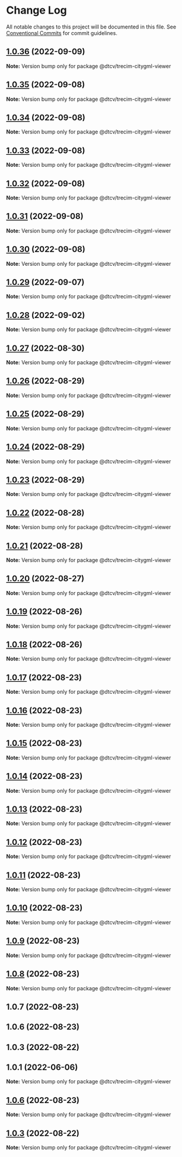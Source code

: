 # Change Log

All notable changes to this project will be documented in this file.
See [Conventional Commits](https://conventionalcommits.org) for commit guidelines.

## [1.0.36](https://github.com/paramountric/digitaltwincityviewer/compare/@dtcv/trecim-citygml-viewer@1.0.35...@dtcv/trecim-citygml-viewer@1.0.36) (2022-09-09)

**Note:** Version bump only for package @dtcv/trecim-citygml-viewer





## [1.0.35](https://github.com/paramountric/digitaltwincityviewer/compare/@dtcv/trecim-citygml-viewer@1.0.34...@dtcv/trecim-citygml-viewer@1.0.35) (2022-09-08)

**Note:** Version bump only for package @dtcv/trecim-citygml-viewer





## [1.0.34](https://github.com/paramountric/digitaltwincityviewer/compare/@dtcv/trecim-citygml-viewer@1.0.33...@dtcv/trecim-citygml-viewer@1.0.34) (2022-09-08)

**Note:** Version bump only for package @dtcv/trecim-citygml-viewer





## [1.0.33](https://github.com/paramountric/digitaltwincityviewer/compare/@dtcv/trecim-citygml-viewer@1.0.32...@dtcv/trecim-citygml-viewer@1.0.33) (2022-09-08)

**Note:** Version bump only for package @dtcv/trecim-citygml-viewer





## [1.0.32](https://github.com/paramountric/digitaltwincityviewer/compare/@dtcv/trecim-citygml-viewer@1.0.31...@dtcv/trecim-citygml-viewer@1.0.32) (2022-09-08)

**Note:** Version bump only for package @dtcv/trecim-citygml-viewer





## [1.0.31](https://github.com/paramountric/digitaltwincityviewer/compare/@dtcv/trecim-citygml-viewer@1.0.30...@dtcv/trecim-citygml-viewer@1.0.31) (2022-09-08)

**Note:** Version bump only for package @dtcv/trecim-citygml-viewer





## [1.0.30](https://github.com/paramountric/digitaltwincityviewer/compare/@dtcv/trecim-citygml-viewer@1.0.29...@dtcv/trecim-citygml-viewer@1.0.30) (2022-09-08)

**Note:** Version bump only for package @dtcv/trecim-citygml-viewer





## [1.0.29](https://github.com/paramountric/digitaltwincityviewer/compare/@dtcv/trecim-citygml-viewer@1.0.28...@dtcv/trecim-citygml-viewer@1.0.29) (2022-09-07)

**Note:** Version bump only for package @dtcv/trecim-citygml-viewer





## [1.0.28](https://github.com/paramountric/digitaltwincityviewer/compare/@dtcv/trecim-citygml-viewer@1.0.27...@dtcv/trecim-citygml-viewer@1.0.28) (2022-09-02)

**Note:** Version bump only for package @dtcv/trecim-citygml-viewer





## [1.0.27](https://github.com/paramountric/digitaltwincityviewer/compare/@dtcv/trecim-citygml-viewer@1.0.26...@dtcv/trecim-citygml-viewer@1.0.27) (2022-08-30)

**Note:** Version bump only for package @dtcv/trecim-citygml-viewer





## [1.0.26](https://github.com/paramountric/digitaltwincityviewer/compare/@dtcv/trecim-citygml-viewer@1.0.25...@dtcv/trecim-citygml-viewer@1.0.26) (2022-08-29)

**Note:** Version bump only for package @dtcv/trecim-citygml-viewer





## [1.0.25](https://github.com/paramountric/digitaltwincityviewer/compare/@dtcv/trecim-citygml-viewer@1.0.24...@dtcv/trecim-citygml-viewer@1.0.25) (2022-08-29)

**Note:** Version bump only for package @dtcv/trecim-citygml-viewer





## [1.0.24](https://github.com/paramountric/digitaltwincityviewer/compare/@dtcv/trecim-citygml-viewer@1.0.23...@dtcv/trecim-citygml-viewer@1.0.24) (2022-08-29)

**Note:** Version bump only for package @dtcv/trecim-citygml-viewer





## [1.0.23](https://github.com/paramountric/digitaltwincityviewer/compare/@dtcv/trecim-citygml-viewer@1.0.22...@dtcv/trecim-citygml-viewer@1.0.23) (2022-08-29)

**Note:** Version bump only for package @dtcv/trecim-citygml-viewer





## [1.0.22](https://github.com/paramountric/digitaltwincityviewer/compare/@dtcv/trecim-citygml-viewer@1.0.21...@dtcv/trecim-citygml-viewer@1.0.22) (2022-08-28)

**Note:** Version bump only for package @dtcv/trecim-citygml-viewer





## [1.0.21](https://github.com/paramountric/digitaltwincityviewer/compare/@dtcv/trecim-citygml-viewer@1.0.20...@dtcv/trecim-citygml-viewer@1.0.21) (2022-08-28)

**Note:** Version bump only for package @dtcv/trecim-citygml-viewer





## [1.0.20](https://github.com/paramountric/digitaltwincityviewer/compare/@dtcv/trecim-citygml-viewer@1.0.19...@dtcv/trecim-citygml-viewer@1.0.20) (2022-08-27)

**Note:** Version bump only for package @dtcv/trecim-citygml-viewer





## [1.0.19](https://github.com/paramountric/digitaltwincityviewer/compare/@dtcv/trecim-citygml-viewer@1.0.18...@dtcv/trecim-citygml-viewer@1.0.19) (2022-08-26)

**Note:** Version bump only for package @dtcv/trecim-citygml-viewer





## [1.0.18](https://github.com/paramountric/digitaltwincityviewer/compare/@dtcv/trecim-citygml-viewer@1.0.17...@dtcv/trecim-citygml-viewer@1.0.18) (2022-08-26)

**Note:** Version bump only for package @dtcv/trecim-citygml-viewer





## [1.0.17](https://github.com/paramountric/digitaltwincityviewer/compare/@dtcv/trecim-citygml-viewer@1.0.16...@dtcv/trecim-citygml-viewer@1.0.17) (2022-08-23)

**Note:** Version bump only for package @dtcv/trecim-citygml-viewer





## [1.0.16](https://github.com/paramountric/digitaltwincityviewer/compare/@dtcv/trecim-citygml-viewer@1.0.15...@dtcv/trecim-citygml-viewer@1.0.16) (2022-08-23)

**Note:** Version bump only for package @dtcv/trecim-citygml-viewer





## [1.0.15](https://github.com/paramountric/digitaltwincityviewer/compare/@dtcv/trecim-citygml-viewer@1.0.14...@dtcv/trecim-citygml-viewer@1.0.15) (2022-08-23)

**Note:** Version bump only for package @dtcv/trecim-citygml-viewer





## [1.0.14](https://github.com/paramountric/digitaltwincityviewer/compare/@dtcv/trecim-citygml-viewer@1.0.13...@dtcv/trecim-citygml-viewer@1.0.14) (2022-08-23)

**Note:** Version bump only for package @dtcv/trecim-citygml-viewer





## [1.0.13](https://github.com/paramountric/digitaltwincityviewer/compare/@dtcv/trecim-citygml-viewer@1.0.12...@dtcv/trecim-citygml-viewer@1.0.13) (2022-08-23)

**Note:** Version bump only for package @dtcv/trecim-citygml-viewer





## [1.0.12](https://github.com/paramountric/digitaltwincityviewer/compare/@dtcv/trecim-citygml-viewer@1.0.11...@dtcv/trecim-citygml-viewer@1.0.12) (2022-08-23)

**Note:** Version bump only for package @dtcv/trecim-citygml-viewer





## [1.0.11](https://github.com/paramountric/digitaltwincityviewer/compare/@dtcv/trecim-citygml-viewer@1.0.10...@dtcv/trecim-citygml-viewer@1.0.11) (2022-08-23)

**Note:** Version bump only for package @dtcv/trecim-citygml-viewer





## [1.0.10](https://github.com/paramountric/digitaltwincityviewer/compare/@dtcv/trecim-citygml-viewer@1.0.9...@dtcv/trecim-citygml-viewer@1.0.10) (2022-08-23)

**Note:** Version bump only for package @dtcv/trecim-citygml-viewer





## [1.0.9](https://github.com/paramountric/digitaltwincityviewer/compare/@dtcv/trecim-citygml-viewer@1.0.8...@dtcv/trecim-citygml-viewer@1.0.9) (2022-08-23)

**Note:** Version bump only for package @dtcv/trecim-citygml-viewer





## [1.0.8](https://github.com/paramountric/digitaltwincityviewer/compare/@dtcv/trecim-citygml-viewer@1.0.7...@dtcv/trecim-citygml-viewer@1.0.8) (2022-08-23)

**Note:** Version bump only for package @dtcv/trecim-citygml-viewer





## 1.0.7 (2022-08-23)



## 1.0.6 (2022-08-23)



## 1.0.3 (2022-08-22)



## 1.0.1 (2022-06-06)

**Note:** Version bump only for package @dtcv/trecim-citygml-viewer





## [1.0.6](https://github.com/paramountric/digitaltwincityviewer/compare/v1.0.5...v1.0.6) (2022-08-23)

**Note:** Version bump only for package @dtcv/trecim-citygml-viewer





## [1.0.3](https://github.com/paramountric/digitaltwincityviewer/compare/v1.0.2...v1.0.3) (2022-08-22)

**Note:** Version bump only for package @dtcv/trecim-citygml-viewer
